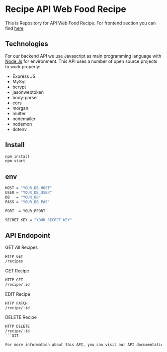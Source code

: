 # Recipe API Web Food Recipe

This is Repository for API Web Food Recipe. For frontend section you can find [here](https://github.com/Leha-leha/Food-Recipe)

## Technologies

For our backend API we use Javascript as main programming language with [Node Js](https://nodejs.org/en/) for environment.
This API uses a number of open source projects to work properly:

- Express JS
- MySql
- bcrypt
- jasonwebtoken
- body-parser
- cors
- morgan
- multer
- nodemailer
- nodemon
- dotenv

## Install

```sh
npm install
npm start
```

## env

```sh
HOST = "YOUR_DB_HOST"
USER = "YOUR_DB_USER"
DB   = "YOUR_DB"
PASS = "YOUR_DB_PAS"

PORT  = YOUR_PPORT

SECRET_KEY = "YOUR_SECRET_KEY"
```

## API Endopoint

GET All Recipes

```sh
HTTP GET
/recipes
```

GET Recipe

```sh
HTTP GET
/recipe/:id
```

EDIT Recipe

```sh
HTTP PATCH
/recipe/:id
```

DELETE Recipe

````sh
HTTP DELETE
/recipe/:id
```GIT

For more information about this API, you can visit our API documentation on [Here](https://web.postman.co/collections/12314857-78b062b5-d9ce-4d8a-9489-cdcbbb2a39f1/publish?workspace=56b63656-03c2-4055-8918-7a6ce26ff5d6)
````
